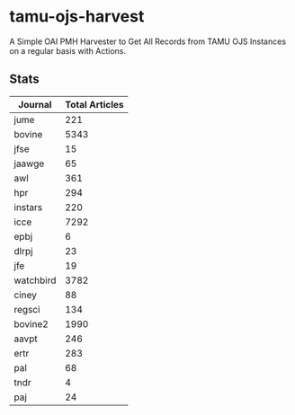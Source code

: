 # tamu-ojs-harvest

A Simple OAI PMH Harvester to Get All Records from TAMU OJS Instances on a regular basis with Actions.

## Stats

| Journal | Total Articles |
| -------- | ------- |
| jume | 221 |
| bovine | 5343 |
| jfse | 15 |
| jaawge | 65 |
| awl | 361 |
| hpr | 294 |
| instars | 220 |
| icce | 7292 |
| epbj | 6 |
| dlrpj | 23 |
| jfe | 19 |
| watchbird | 3782 |
| ciney | 88 |
| regsci | 134 |
| bovine2 | 1990 |
| aavpt | 246 |
| ertr | 283 |
| pal | 68 |
| tndr | 4 |
| paj | 24 |
